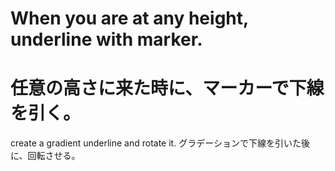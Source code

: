 # When you are at any height, underline with marker.
# 任意の高さに来た時に、マーカーで下線を引く。

create a gradient underline and rotate it.
グラデーションで下線を引いた後に、回転させる。
